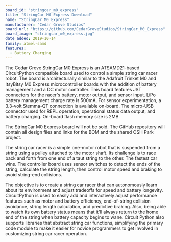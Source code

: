 ```yaml
---
board_id: "stringcar_m0_express"
title: "StringCar M0 Express Download"
name: "StringCar M0 Express"
manufacturer: "Cedar Grove Studios"
board_url: "https://github.com/CedarGroveStudios/StringCar_M0_Express"
board_image: "stringcar_m0_express.jpg"
date_added: 2019-10-14
family: atmel-samd
features:
  - Battery Charging
---
```


The Cedar Grove StringCar M0 Express is an ATSAMD21-based CircuitPython compatible board used to control a simple string car racer robot. The board is architecturally similar to the Adafruit Trinket M0 and ItsyBitsy M0 Express microcontroller boards with the addition of battery management and a DC motor controller. This board features JST connectors for the racer's battery, motor output, and sensor input. LiPo battery management charge rate is 500mA. For sensor experimentation, a 3.3-volt Stemma-QT connection is available on-board. The micro-USB connector used for REPL operation, operational status data output, and battery charging. On-board flash memory size is 2MB.

The StringCar M0 Express board will not be sold. The GitHub repository will contain all design files and links for the BOM and the shared OSH Park project.

The string car racer is a simple one-motor robot that is suspended from a string using a pulley attached to the motor shaft. Its challenge is to race back and forth from one end of a taut string to the other. The fastest car wins. The controller board uses sensor switches to detect the ends of the string, calculate the string length, then control motor speed and braking to avoid string-end collisions.

The objective is to create a string car racer that can autonomously learn about its environment and adjust tradeoffs for speed and battery longevity. CircuitPython is used to easily add and interactively adjust performance features such as motor and battery efficiency, end-of-string collision avoidance, string length calculation, and predictive braking. Also, being able to watch its own battery status means that it'll always return to the home end of the string when battery capacity begins to wane. Circuit Python also supports libraries that abstract string car functions, simplifying the primary code module to make it easier for novice programmers to get involved in customizing  string car racer operation.
